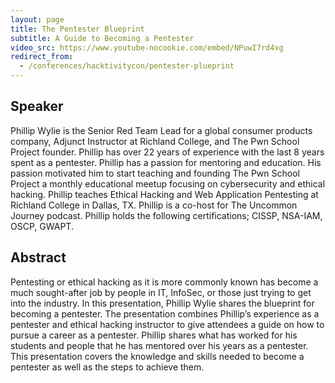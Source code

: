```yaml
---
layout: page
title: The Pentester Blueprint
subtitle: A Guide to Becoming a Pentester
video_src: https://www.youtube-nocookie.com/embed/NPuwI7rd4xg
redirect_from:
  - /conferences/hacktivitycon/pentester-plueprint
---
```


Speaker 
-----------------
Phillip Wylie is the Senior Red Team Lead for a global consumer products company, Adjunct Instructor at Richland College, and The Pwn School Project founder. Phillip has over 22 years of experience with the last 8 years spent as a pentester. Phillip has a passion for mentoring and education. His passion motivated him to start teaching and founding The Pwn School Project a monthly educational meetup focusing on cybersecurity and ethical hacking. Phillip teaches Ethical Hacking and Web Application Pentesting at Richland College in Dallas, TX. Phillip is a co-host for The Uncommon Journey podcast. Phillip holds the following certifications; CISSP, NSA-IAM, OSCP, GWAPT.

Abstract
-----------------
Pentesting or ethical hacking as it is more commonly known has become a much sought-after job by people in IT, InfoSec, or those just trying to get into the industry. In this presentation, Phillip Wylie shares the blueprint for becoming a pentester. The presentation combines Phillip’s experience as a pentester and ethical hacking instructor to give attendees a guide on how to pursue a career as a pentester. Phillip shares what has worked for his students and people that he has mentored over his years as a pentester. This presentation covers the knowledge and skills needed to become a pentester as well as the steps to achieve them.

